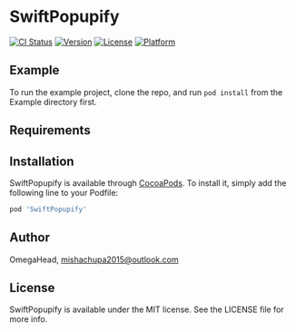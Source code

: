 # SwiftPopupify

[![CI Status](https://img.shields.io/travis/OmegaHead/SwiftPopupify.svg?style=flat)](https://travis-ci.org/OmegaHead/SwiftPopupify)
[![Version](https://img.shields.io/cocoapods/v/SwiftPopupify.svg?style=flat)](https://cocoapods.org/pods/SwiftPopupify)
[![License](https://img.shields.io/cocoapods/l/SwiftPopupify.svg?style=flat)](https://cocoapods.org/pods/SwiftPopupify)
[![Platform](https://img.shields.io/cocoapods/p/SwiftPopupify.svg?style=flat)](https://cocoapods.org/pods/SwiftPopupify)

## Example

To run the example project, clone the repo, and run `pod install` from the Example directory first.

## Requirements

## Installation

SwiftPopupify is available through [CocoaPods](https://cocoapods.org). To install
it, simply add the following line to your Podfile:

```ruby
pod 'SwiftPopupify'
```

## Author

OmegaHead, mishachupa2015@outlook.com

## License

SwiftPopupify is available under the MIT license. See the LICENSE file for more info.
